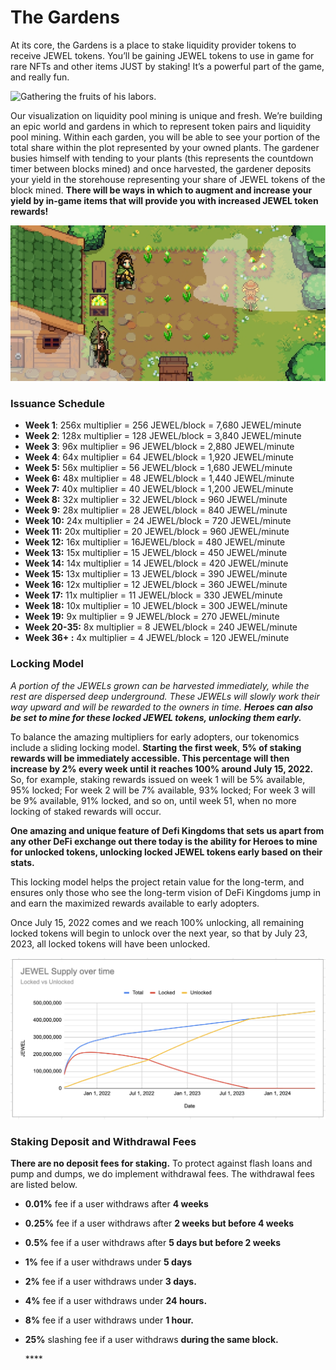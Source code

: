 # The Gardens

At its core, the Gardens is a place to stake liquidity provider tokens to receive JEWEL tokens. You’ll be gaining JEWEL tokens to use in game for rare NFTs and other items JUST by staking! It’s a powerful part of the game, and really fun.

![Gathering the fruits of his labors.](https://lh3.googleusercontent.com/aRXlckUEe4m-pjzvf4yGOfjWEI3wGaKkUfkibFTr0ajqytksCOG8EcyLwsymZ54ncsx_VdI5JH9p2NLi7y_zrSoJdCBcG9XiK2yGZnIYauHkVuO9_Ec73j1_UpYOSJ_T7ceWw1YY)

Our visualization on liquidity pool mining is unique and fresh. We’re building an epic world and gardens in which to represent token pairs and liquidity pool mining. Within each garden, you will be able to see your portion of the total share within the plot represented by your owned plants. The gardener busies himself with tending to your plants \(this represents the countdown timer between blocks mined\) and once harvested, the gardener deposits your yield in the storehouse representing your share of JEWEL tokens of the block mined. **There will be ways in which to augment and increase your yield by in-game items that will provide you with increased JEWEL token rewards!**

![](../.gitbook/assets/gardenwp.jpeg)

### Issuance Schedule

* **Week 1**: 256x multiplier = 256 JEWEL/block = 7,680 JEWEL/minute
* **Week 2**: 128x multiplier = 128 JEWEL/block = 3,840 JEWEL/minute
* **Week 3**: 96x multiplier = 96 JEWEL/block = 2,880 JEWEL/minute
* **Week 4**: 64x multiplier = 64 JEWEL/block = 1,920 JEWEL/minute
* **Week 5:** 56x multiplier = 56 JEWEL/block = 1,680 JEWEL/minute
* **Week 6:** 48x multiplier = 48 JEWEL/block = 1,440 JEWEL/minute
* **Week 7:** 40x multiplier = 40 JEWEL/block = 1,200 JEWEL/minute
* **Week 8:** 32x multiplier = 32 JEWEL/block = 960 JEWEL/minute
* **Week 9:** 28x multiplier = 28 JEWEL/block = 840 JEWEL/minute
* **Week 10:** 24x multiplier = 24 JEWEL/block = 720 JEWEL/minute
* **Week 11:** 20x multiplier = 20 JEWEL/block = 960 JEWEL/minute
* **Week 12:** 16x multiplier = 16JEWEL/block = 480 JEWEL/minute
* **Week 13:** 15x multiplier = 15 JEWEL/block = 450 JEWEL/minute
* **Week 14:** 14x multiplier = 14 JEWEL/block = 420 JEWEL/minute
* **Week 15:**  13x multiplier = 13 JEWEL/block = 390 JEWEL/minute
* **Week 16:** 12x multiplier = 12 JEWEL/block = 360 JEWEL/minute
* **Week 17:** 11x multiplier = 11 JEWEL/block = 330 JEWEL/minute
* **Week 18:** 10x multiplier = 10 JEWEL/block = 300 JEWEL/minute
* **Week 19:** 9x multiplier = 9 JEWEL/block = 270 JEWEL/minute
* **Week 20-35:** 8x multiplier = 8 JEWEL/block = 240 JEWEL/minute
* **Week 36+ :** 4x multiplier = 4 JEWEL/block = 120 JEWEL/minute

### Locking Model

_A portion of the JEWELs grown can be harvested immediately, while the rest are dispersed deep underground. These JEWELs will slowly work their way upward and will be rewarded to the owners in time. **Heroes can also be set to mine for these locked JEWEL tokens, unlocking them early.**_

To balance the amazing multipliers for early adopters, our tokenomics include a sliding locking model. **Starting the first week**, **5% of staking rewards will be immediately accessible. This percentage will then increase by 2% every week until it reaches 100% around July 15, 2022.** So, for example, staking rewards issued on week 1 will be 5% available, 95% locked; For week 2 will be 7% available, 93% locked; For week 3 will be 9% available, 91% locked, and so on, until week 51, when no more locking of staked rewards will occur.

**One amazing and unique feature of Defi Kingdoms that sets us apart from any other DeFi exchange out there today is the ability for Heroes to mine for unlocked tokens, unlocking locked JEWEL tokens early based on their stats.**

This locking model helps the project retain value for the long-term, and ensures only those who see the long-term vision of DeFi Kingdoms jump in and earn the maximized rewards available to early adopters.

Once July 15, 2022 comes and we reach 100% unlocking, all remaining locked tokens will begin to unlock over the next year, so that by July 23, 2023, all locked tokens will have been unlocked.

![](../.gitbook/assets/screen-shot-2021-07-31-at-10.02.00-pm.png)

### **Staking Deposit and Withdrawal Fees**

**There are no deposit fees for staking.** To protect against flash loans and pump and dumps, we do implement withdrawal fees. The withdrawal fees are listed below.

* **0.01%** fee if a user withdraws after **4 weeks**
* **0.25%** fee if a user withdraws after **2 weeks but before 4 weeks**
* **0.5%** fee if a user withdraws after **5 days but before 2 weeks**
* **1%** fee if a user withdraws under **5 days**
* **2%** fee if a user withdraws under **3 days.** 
* **4%** fee if a user withdraws under **24 hours.** 
* **8%** fee if a user withdraws under **1 hour.**
* **25%** slashing fee if a user withdraws **during the same block.**

  \*\*\*\*

